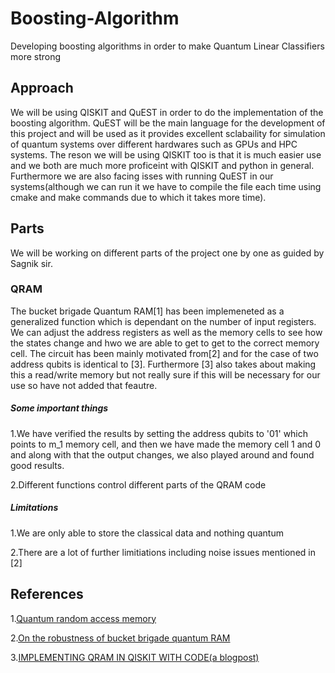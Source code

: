 # Boosting-Algorithm
Developing boosting algorithms in order to make Quantum Linear Classifiers more strong


## Approach
We will be using QISKIT and QuEST in order to do the implementation of the boosting algorithm. QuEST will be the main language for the development of this project and will be used as it provides excellent sclabaility for simulation of quantum systems over different hardwares such as GPUs and HPC systems. The reson we will be using QISKIT too is that it is much easier use and we both are much more proficeint with QISKIT and python in general. Furthermore we are also facing isses with running QuEST in our systems(although we can run it we have to compile the file each time using cmake and make commands due to which it takes more time). 

## Parts 
We will be working on different parts of the project one by one as guided by Sagnik sir.

### QRAM
The bucket brigade Quantum RAM[1] has been implemeneted as a generalized function which is dependant on the number of input registers. We can adjust the address registers as well as the memory cells to see how the states change and hwo we are able to get to get to the correct memory cell. The circuit has been mainly motivated from[2] and for the case of two address qubits is identical to [3]. Furthermore [3] also takes about making this a read/write memory but not really sure if this will be necessary for our use so have not added that feautre. 

##### Some important things
1.We have verified the results by setting the address qubits to '01' which points to m_1 memory cell, and then we have made the memory cell 1 and 0 and along with that the output changes, we also played around and found good results. 

2.Different functions control different parts of the QRAM code

##### Limitations
1.We are only able to store the classical data and nothing quantum 

2.There are a lot of further limitiations including noise issues mentioned in [2]


## References
1.[Quantum random access memory](https://arxiv.org/pdf/0708.1879.pdf)

2.[On the robustness of bucket brigade quantum RAM](https://arxiv.org/pdf/1502.03450.pdf) 

3.[IMPLEMENTING QRAM IN QISKIT WITH CODE(a blogpost)](https://quantumcomputinguk.org/tutorials/implementing-qram-in-qiskit-with-code)
